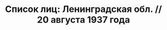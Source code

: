 ---
title: 'Список лиц: Ленинградская обл. // 20 августа 1937 года'
description: РГАСПИ, ф.17, оп.171, дело 410, лист 249
images:
- /disk/pictures/v02/17-171-410-249.jpg
- /disk/pictures/v02/17-171-410-250.jpg
- /disk/pictures/v02/17-171-410-251.jpg
- /disk/pictures/v02/17-171-410-252.jpg
- /disk/pictures/v02/17-171-410-253.jpg
- /disk/pictures/v02/17-171-410-254.jpg
---